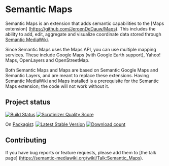 # Semantic Maps

Semantic Maps is an extension that adds semantic capabilities to the [Maps extension]
(https://github.com/JeroenDeDauw/Maps). This
includes the ability to add, edit, aggregate and visualize coordinate data stored through
[Semantic MediaWiki](https://semantic-mediawiki.org/).

Since Semantic Maps uses the Maps API, you can use multiple mapping services. These include
Google Maps (with Google Earth support), Yahoo! Maps, OpenLayers and OpenStreetMap.

Both Semantic Maps and Maps are based on Semantic Google Maps and Semantic Layers, and are
meant to replace these extensions. Having Semantic MediaWiki and Maps installed is a
prerequisite for the Semantic Maps extension; the code will not work without it.

## Project status

[![Build Status](https://secure.travis-ci.org/JeroenDeDauw/SemanticMaps.png?branch=master)](http://travis-ci.org/JeroenDeDauw/SemanticMaps)
[![Scrutinizer Quality Score](https://scrutinizer-ci.com/g/JeroenDeDauw/SemanticMaps/badges/quality-score.png?s=f711edad29f01cf68525085f4d7f3630ffe41dee)](https://scrutinizer-ci.com/g/JeroenDeDauw/SemanticMaps/)

On [Packagist](https://packagist.org/packages/mediawiki/semantic-maps):
[![Latest Stable Version](https://poser.pugx.org/mediawiki/semantic-maps/version.png)](https://packagist.org/packages/mediawiki/semantic-maps)
[![Download count](https://poser.pugx.org/mediawiki/semantic-maps/d/total.png)](https://packagist.org/packages/mediawiki/semantic-maps)

## Contributing

If you have bug reports or feature requests, please add them to [the talk page]
(https://semantic-mediawiki.org/wiki/Talk:Semantic_Maps).
